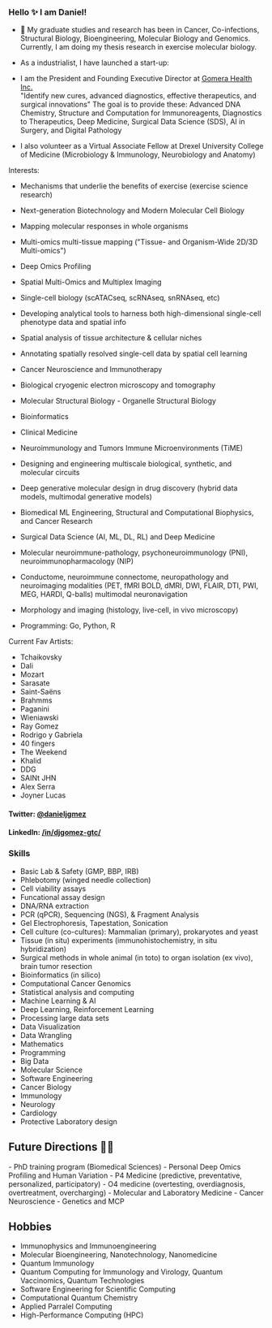 ### Hello ✨ I am Daniel!

- 🔭 My graduate studies and research has been in Cancer, Co-infections, Structural Biology, Bioengineering, Molecular Biology and Genomics. Currently, I am doing my thesis research in exercise molecular biology.

- As a industrialist, I have launched a start-up:
  
- I am the President and Founding Executive Director at <a href=https://gomera.io>Gomera Health Inc.</a><br>
"Identify new cures, advanced diagnostics, effective therapeutics, and surgical innovations"
The goal is to provide these:
Advanced DNA Chemistry, Structure and Computation for Immunoreagents, Diagnostics to Therapeutics, Deep Medicine, 
Surgical Data Science (SDS), AI in Surgery, and Digital Pathology

- I also volunteer as a Virtual Associate Fellow at Drexel University College of Medicine (Microbiology & Immunology, Neurobiology and Anatomy)

Interests:
- Mechanisms that underlie the benefits of exercise (exercise science research)
- Next-generation Biotechnology and Modern Molecular Cell Biology
- Mapping molecular responses in whole organisms
- Multi-omics multi-tissue mapping ("Tissue- and Organism-Wide 2D/3D Multi-omics")
- Deep Omics Profiling

- Spatial Multi-Omics and Multiplex Imaging
- Single-cell biology (scATACseq, scRNAseq, snRNAseq, etc)
- Developing analytical tools to harness both high-dimensional single-cell phenotype data and spatial info
- Spatial analysis of tissue architecture & cellular niches
- Annotating spatially resolved single-cell data by spatial cell learning
  
- Cancer Neuroscience and Immunotherapy
- Biological cryogenic electron microscopy and tomography 
- Molecular Structural Biology - Organelle Structural Biology
- Bioinformatics
- Clinical Medicine
- Neuroimmunology and Tumors Immune Microenvironments (TiME)
- Designing and engineering multiscale biological, synthetic, and molecular circuits
- Deep generative molecular design in drug discovery (hybrid data models, multimodal generative models)

- Biomedical ML Engineering, Structural and Computational Biophysics, and Cancer Research
- Surgical Data Science (AI, ML, DL, RL) and Deep Medicine
- Molecular neuroimmune-pathology, psychoneuroimmunology (PNI), neuroimmunopharmacology (NIP)
- Conductome, neuroimmune connectome, neuropathology and neuroimaging modalities (PET, fMRI BOLD, dMRI, DWI, FLAIR, DTI, PWI, MEG, HARDI, Q-balls) multimodal neuronavigation 
- Morphology and imaging (histology, live-cell, in vivo microscopy)

- Programming: Go, Python, R


Current Fav Artists:
- Tchaikovsky
- Dali
- Mozart
- Sarasate
- Saint-Saëns
- Brahmms
- Paganini
- Wieniawski
- Ray Gomez
- Rodrigo y Gabriela
- 40 fingers
- The Weekend
- Khalid
- DDG
- SAINt JHN
- Alex Serra
- Joyner Lucas


#### Twitter: [@danieljgmez](https://twitter.com/danieljgmez) 
#### LinkedIn: [/in/djgomez-gtc/](https://www.linkedin.com/in/djgomez-gtc) 

### Skills

- Basic Lab & Safety (GMP, BBP, IRB)	
- Phlebotomy (winged needle collection)
- Cell viability assays
- Funcational assay design
- DNA/RNA extraction
- PCR (qPCR), Sequencing (NGS), & Fragment Analysis
- Gel Electrophoresis, Tapestation, Sonication
- Cell culture (co-cultures): Mammalian (primary), prokaryotes and yeast 
- Tissue (in situ) experiments (immunohistochemistry, in situ hybridization)
- Surgical methods in whole animal (in toto) to organ isolation (ex vivo), brain tumor resection
- Bioinformatics (in silico)
- Computational Cancer Genomics 
- Statistical analysis and computing
- Machine Learning & AI
- Deep Learning, Reinforcement Learning
- Processing large data sets
- Data Visualization
- Data Wrangling
- Mathematics
- Programming
- Big Data
- Molecular Science
- Software Engineering
- Cancer Biology
- Immunology
- Neurology
- Cardiology
- Protective Laboratory design

	
<h2>Future Directions &#x1F468;&#x200D;&#x1F4BB;</h2>
- PhD training program (Biomedical Sciences)
- Personal Deep Omics Profiling and Human Variation
- P4 Medicine (predictive, preventative, personalized, participatory) 
- O4 medicine (overtesting, overdiagnosis, overtreatment, overcharging)
- Molecular and Laboratory Medicine
- Cancer Neuroscience
- Genetics and MCP

## Hobbies
- Immunophysics and Immunoengineering
- Molecular Bioengineering, Nanotechnology, Nanomedicine
- Quantum Immunology
- Quantum Computing for Immunology and Virology, Quantum Vaccinomics, Quantum Technologies
- Software Engineering for Scientific Computing
- Computational Quantum Chemistry
- Applied Parralel Computing
- High-Performance Computing (HPC)

	
</html>


